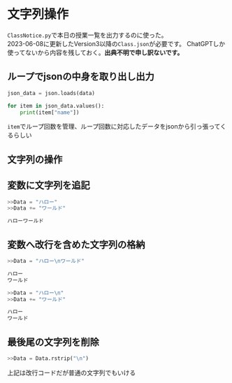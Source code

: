 # 文字列操作
`ClassNotice.py`で本日の授業一覧を出力するのに使った。<br>
2023-06-08に更新したVersion3以降の`Class.json`が必要です。
ChatGPTしか使ってないから内容を残しておく。**出典不明で申し訳ないです。**

## ループでjsonの中身を取り出し出力
```Python
json_data = json.loads(data)

for item in json_data.values():
    print(item["name"])
```
`item`でループ回数を管理、ループ回数に対応したデータをjsonから引っ張ってくるらしい

## 文字列の操作
## 変数に文字列を追記
```Python
>>Data = "ハロー"
>>Data += "ワールド"

ハローワールド
```
## 変数へ改行を含めた文字列の格納
```Python
>>Data = "ハロー\nワールド"

ハロー
ワールド
```
```Python
>>Data = "ハロー\n"
>>Data += "ワールド"

ハロー
ワールド
```
## 最後尾の文字列を削除
```Python
>>Data = Data.rstrip("\n")
```
上記は改行コードだが普通の文字列でもいける